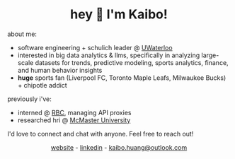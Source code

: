 <h1 align="center">hey 👋 I'm Kaibo!</h1>

<p>about me:</p>
<ul>
  <li>software engineering + schulich leader @ <a href="https://uwaterloo.ca" target="_blank">UWaterloo</a></li>
  <li>interested in big data analytics & llms, specifically in analyzing large-scale datasets for trends, predictive modeling, sports analytics, finance, and human behavior insights</li>
  <li><b>huge</b> sports fan (Liverpool FC, Toronto Maple Leafs, Milwaukee Bucks) + chipotle addict</li>
</ul>

<p>previously i've:</p>
<ul>
  <li>interned @ <a href="https://www.rbc.com/" target="_blank">RBC</a>, managing API proxies</li>
  <li>researched hri @ <a href="https://www.mcmaster.ca/" target="_blank">McMaster University</a></li>
</ul>

<p>I'd love to connect and chat with anyone. Feel free to reach out!</p>

<div align="center">
   <a href="https://kaibo-huang.vercel.app/" target="_blank" style="cursor: pointer;">website</a>
  <span> - </span>
  <a href="https://www.linkedin.com/in/kaibo88/" target="_blank" style="cursor: pointer;">linkedin</a>
  <span> - </span>
  <a href="mailto:kaibo.huang@outlook.com" style="cursor: pointer;">kaibo.huang@outlook.com</a>
</div>


